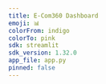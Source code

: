 ```yaml
---
title: E-Com360 Dashboard
emoji: 📊
colorFrom: indigo
colorTo: pink
sdk: streamlit
sdk_version: 1.32.0
app_file: app.py
pinned: false
---
```

